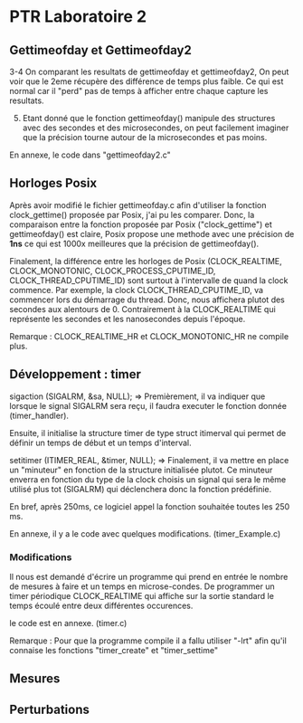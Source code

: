 # PTR Laboratoire 2

## Gettimeofday et Gettimeofday2

3-4 On comparant les resultats de gettimeofday et gettimeofday2, On peut voir que le 2eme récupère des différence de temps plus faible. Ce qui est normal car il "perd" pas de temps à afficher entre chaque capture les resultats.

5. Etant donné que le fonction gettimeofday() manipule des structures avec des secondes et des microsecondes, on peut facilement imaginer que la précision tourne autour de la microsecondes et pas moins.

En annexe, le code dans "gettimeofday2.c"  

## Horloges Posix

Après avoir modifié le fichier gettimeofday.c afin d'utiliser la fonction clock_gettime() proposée par Posix, j'ai pu les comparer.
Donc, la comparaison entre la fonction proposée par Posix ("clock_gettime") et gettimeofday() est claire, Posix propose une methode avec une précision de **1ns** ce qui est 1000x meilleures que la précision de gettimeofday().

Finalement, la différence entre les horloges de Posix (CLOCK_REALTIME, CLOCK_MONOTONIC, CLOCK_PROCESS_CPUTIME_ID, CLOCK_THREAD_CPUTIME_ID) sont surtout à l'intervalle de quand la clock commence. Par exemple, la clock CLOCK_THREAD_CPUTIME_ID, va commencer lors du démarrage du thread. Donc, nous affichera plutot des secondes aux alentours de 0. Contrairement à la CLOCK_REALTIME qui représente les secondes et les nanosecondes depuis l'époque.


Remarque : CLOCK_REALTIME_HR et CLOCK_MONOTONIC_HR ne compile plus.


## Développement : timer
sigaction (SIGALRM, &sa, NULL); =>
Premièrement, il va indiquer que lorsque le signal SIGALRM sera reçu, il faudra executer le fonction donnée (timer_handler).

Ensuite, il initialise la structure timer de type struct itimerval qui permet de définir un temps de début et un temps d'interval.

setitimer (ITIMER_REAL, &timer, NULL); =>
Finalement, il va mettre en place un "minuteur" en fonction de la structure initialisée plutot. Ce minuteur enverra en fonction du type de la clock choisis un signal qui sera le même utilisé plus tot (SIGALRM) qui déclenchera donc la fonction prédéfinie.

En bref, après 250ms, ce logiciel appel la fonction souhaitée toutes les 250 ms.

En annexe, il y a le code avec quelques modifications. (timer_Example.c)

### Modifications

Il nous est demandé d'écrire un programme qui prend en entrée le nombre de mesures à faire et un temps en microse-condes.  De programmer  un  timer  périodique CLOCK_REALTIME qui  affiche  sur  la  sortie  standard  le temps écoulé entre deux différentes occurences.

le code est en annexe. (timer.c)

Remarque : Pour que la programme compile il a fallu utiliser "-lrt" afin qu'il connaise les fonctions "timer_create" et "timer_settime"

## Mesures

## Perturbations
